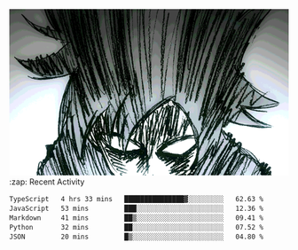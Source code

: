 <body>
<h1 align="center"></h1>
<br>
<div align="center">
<img width="auto" height="300" src="Img/mobFreakoutLonger.gif"/>
</div>
</div>
:zap: Recent Activity

<!--START_SECTION:waka-->

```txt
TypeScript   4 hrs 33 mins   ███████████████▓░░░░░░░░░   62.63 %
JavaScript   53 mins         ███░░░░░░░░░░░░░░░░░░░░░░   12.36 %
Markdown     41 mins         ██▒░░░░░░░░░░░░░░░░░░░░░░   09.41 %
Python       32 mins         ██░░░░░░░░░░░░░░░░░░░░░░░   07.52 %
JSON         20 mins         █▒░░░░░░░░░░░░░░░░░░░░░░░   04.80 %
```

<!--END_SECTION:waka-->
